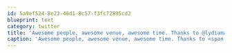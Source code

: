 ```yaml
---
id: 5a9ef524-8e23-46d1-8c57-f3fc72895cd2
blueprint: text
category: twitter
title: 'Awesome people, awesome venue, awesome time. Thanks to @lydiamale  @InteropQueen  @maijasimpanen for making it happen #webnotwar'
caption: 'Awesome people, awesome venue, awesome time. Thanks to <span class="username username_linked">@<a href="https://twitter.com/lydiamale" title="Lydia Male">lydiamale</a></span>  <span class="username username_linked">@<a href="https://twitter.com/InteropQueen" title="Julia Stowell">InteropQueen</a></span>  <span class="username username_linked">@<a href="https://twitter.com/maijasimpanen" title="Maija Simpanen">maijasimpanen</a></span> for making it happen <span class="hashtag hashtag_local">#<a href="http://tweettemp.darylchymko.ca/?tag=webnotwar">webnotwar</a>'
---
```

